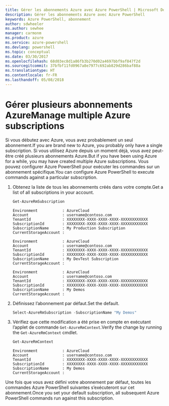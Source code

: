 ```yaml
---
title: Gérer les abonnements Azure avec Azure PowerShell | Microsoft Docs
description: Gérer les abonnements Azure avec Azure PowerShell
keywords: Azure PowerShell, abonnement
author: sdwheeler
ms.author: sewhee
manager: carmonm
ms.product: azure
ms.service: azure-powershell
ms.devlang: powershell
ms.topic: conceptual
ms.date: 03/30/2017
ms.openlocfilehash: 68d03ec8d1a86fb3b270d02a4697bbf9af847f2d
ms.sourcegitcommit: 37bfbf11fd0967a8e7977c692ab829d286baf88a
ms.translationtype: HT
ms.contentlocale: fr-FR
ms.lasthandoff: 05/08/2018
---
```

# <a name="manage-multiple-azure-subscriptions"></a><span data-ttu-id="584ae-104">Gérer plusieurs abonnements Azure</span><span class="sxs-lookup"><span data-stu-id="584ae-104">Manage multiple Azure subscriptions</span></span>

<span data-ttu-id="584ae-105">Si vous débutez avec Azure, vous avez probablement un seul abonnement.</span><span class="sxs-lookup"><span data-stu-id="584ae-105">If you are brand new to Azure, you probably only have a single subscription.</span></span> <span data-ttu-id="584ae-106">Si vous utilisez Azure depuis un moment déjà, vous avez peut-être créé plusieurs abonnements Azure.</span><span class="sxs-lookup"><span data-stu-id="584ae-106">But if you have been using Azure for a while, you may have created multiple Azure subscriptions.</span></span> <span data-ttu-id="584ae-107">Vous pouvez configurer Azure PowerShell pour exécuter les commandes sur un abonnement spécifique.</span><span class="sxs-lookup"><span data-stu-id="584ae-107">You can configure Azure PowerShell to execute commands against a particular subscription.</span></span>

1. <span data-ttu-id="584ae-108">Obtenez la liste de tous les abonnements créés dans votre compte.</span><span class="sxs-lookup"><span data-stu-id="584ae-108">Get a list of all subscriptions in your account.</span></span>

    ```powershell
    Get-AzureRmSubscription
    ```

    ```
    Environment           : AzureCloud
    Account               : username@contoso.com
    TenantId              : XXXXXXXX-XXXX-XXXX-XXXX-XXXXXXXXXXXX
    SubscriptionId        : XXXXXXXX-XXXX-XXXX-XXXX-XXXXXXXXXXXX
    SubscriptionName      : My Production Subscription
    CurrentStorageAccount :

    Environment           : AzureCloud
    Account               : username@contoso.com
    TenantId              : XXXXXXXX-XXXX-XXXX-XXXX-XXXXXXXXXXXX
    SubscriptionId        : XXXXXXXX-XXXX-XXXX-XXXX-XXXXXXXXXXXX
    SubscriptionName      : My DevTest Subscription
    CurrentStorageAccount :

    Environment           : AzureCloud
    Account               : username@contoso.com
    TenantId              : XXXXXXXX-XXXX-XXXX-XXXX-XXXXXXXXXXXX
    SubscriptionId        : XXXXXXXX-XXXX-XXXX-XXXX-XXXXXXXXXXXX
    SubscriptionName      : My Demos
    CurrentStorageAccount :
    ```

2. <span data-ttu-id="584ae-109">Définissez l’abonnement par défaut.</span><span class="sxs-lookup"><span data-stu-id="584ae-109">Set the default.</span></span>

    ```powershell
    Select-AzureRmSubscription -SubscriptionName "My Demos"
    ```

3. <span data-ttu-id="584ae-110">Vérifiez que cette modification a été prise en compte en exécutant l’applet de commande `Get-AzureRmContext`.</span><span class="sxs-lookup"><span data-stu-id="584ae-110">Verify the change by running the `Get-AzureRmContext` cmdlet.</span></span>

    ```powershell
    Get-AzureRmContext
    ```

    ```
    Environment           : AzureCloud
    Account               : username@contoso.com
    TenantId              : XXXXXXXX-XXXX-XXXX-XXXX-XXXXXXXXXXXX
    SubscriptionId        : XXXXXXXX-XXXX-XXXX-XXXX-XXXXXXXXXXXX
    SubscriptionName      : My Demos
    CurrentStorageAccount :
    ```

<span data-ttu-id="584ae-111">Une fois que vous avez défini votre abonnement par défaut, toutes les commandes Azure PowerShell suivantes s’exécuteront sur cet abonnement.</span><span class="sxs-lookup"><span data-stu-id="584ae-111">Once you set your default subscription, all subsequent Azure PowerShell commands run against this subscription.</span></span>
